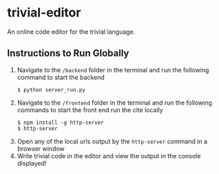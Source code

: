 # trivial-editor
An online code editor for the trivial language. 

## Instructions to Run Globally
1. Navigate to the `/backend` folder in the terminal and run the following command to start the backend
    ```console
    $ python server_run.py
    ```
2. Navigate to the `/frontend` folder in the terminal and run the following commands to start the front end run the cite locally
    ```console
    $ npm install -g http-server
    $ http-server
    ```
3. Open any of the local urls output by the ```http-server``` command in a browser window
4. Write trivial code in the editor and view the output in the console displayed!